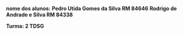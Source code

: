 **nome dos alunos:** 
**Pedro Utida Gomes da Silva RM 84646**
**Rodrigo de Andrade e Silva RM 84338**

**Turma: 2 TDSG**
